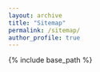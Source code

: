 ```yaml
---
layout: archive
title: "Sitemap"
permalink: /sitemap/
author_profile: true
---
```


{% include base_path %}

<!--A list of all the posts and pages found on the site. For you robots out there is an [XML version]({{ base_path }}/sitemap.xml) available for digesting as well.-->
<!---->
<!--<h2>Pages</h2>-->
<!--{% for post in site.pages %}-->
<!--  {% include archive-single.html %}-->
<!--{% endfor %}-->
<!---->
<!--<h2>Posts</h2>-->
<!--{% for post in site.posts %}-->
<!--  {% include archive-single.html %}-->
<!--{% endfor %}-->
<!---->
<!--{% capture written_label %}'None'{% endcapture %}-->
<!---->
<!--{% for collection in site.collections %}-->
<!--{% unless collection.output == false or collection.label == "posts" %}-->
<!--  {% capture label %}{{ collection.label }}{% endcapture %}-->
<!--  {% if label != written_label %}-->
<!--  <h2>{{ label }}</h2>-->
<!--  {% capture written_label %}{{ label }}{% endcapture %}-->
<!--  {% endif %}-->
<!--{% endunless %}-->
<!--{% for post in collection.docs %}-->
<!--  {% unless collection.output == false or collection.label == "posts" %}-->
<!--  {% include archive-single.html %}-->
<!--  {% endunless %}-->
<!--{% endfor %}-->
<!--{% endfor %}-->

